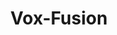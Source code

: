 ---
layout: default
title: Vox-Fusion
description: Dense Tracking and Mapping with Voxel-based Neural Implicit Representation
img: assets/img/voxfusion.jpg
importance: 1
keywords: SLAM
category: Publication
redirect: http://xingrui-pub.github.io/vox-fusion
---